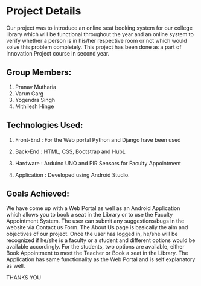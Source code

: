# Project Details

Our project was to introduce an online seat booking system for our college library which will
be functional throughout the year and an online system to verify whether a person is in
his/her respective room or not which would solve this problem completely. This project has been done as a part of Innovation Project course in second year.

## Group Members:
1. Pranav Mutharia
2. Varun Garg 
3. Yogendra Singh 
4. Mithilesh Hinge

## Technologies Used:

1. Front-End : For the Web portal Python and Django have been used

2. Back-End : HTML, CSS, Bootstrap and HubL 

3. Hardware : Arduino UNO and PIR Sensors for Faculty Appointment

4. Application : Developed using Android Studio.

## Goals Achieved:
We have come up with a Web Portal as well as an Android Application which allows you to book a seat in the Library or to use the Faculty Appointment System. 
The user can submit any suggestions/bugs in the website via Contact us Form. The About Us page is basically the aim and objectives of our project. Once the user has logged in, he/she will be recognized if he/she is a faculty or a student and different options would be available accordingly. For the students, two options are available, either Book Appointment to meet the Teacher or Book a seat in the Library.
The Application has same functionality as the Web Portal and is self explanatory as well.

THANKS YOU 
